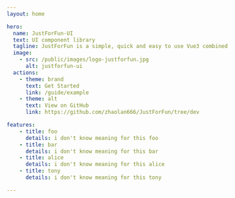 ```yaml
---
layout: home

hero:
  name: JustForFun-UI
  text: UI component library
  tagline: JustForFun is a simple, quick and easy to use Vue3 combined UI framework.
  image:
    - src: /public/images/logo-justforfun.jpg
      alt: justforfun-ui
  actions: 
    - theme: brand
      text: Get Started
      link: /guide/example
    - theme: alt
      text: View on GitHub
      link: https://github.com/zhaolan666/JustForFun/tree/dev

features:
    - title: foo
      details: i don't know meaning for this foo
    - title: bar
      details: i don't know meaning for this bar
    - title: alice
      details: i don't know meaning for this alice
    - title: tony
      details: i don't know meaning for this tony

---      
```

